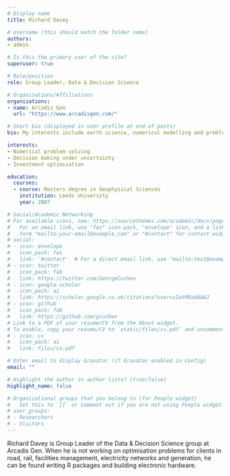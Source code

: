 ```yaml
---
# Display name
title: Richard Davey

# Username (this should match the folder name)
authors:
- admin

# Is this the primary user of the site?
superuser: true

# Role/position
role: Group Leader, Data & Decision Science

# Organizations/Affiliations
organizations:
- name: Arcadis Gen
  url: "https://www.arcadisgen.com/"

# Short bio (displayed in user profile at end of posts)
bio: My interests include earth science, numerical modelling and problem solving through optimisation.

interests:
- Numerical problem solving
- Decision making under uncertainty
- Investment optimisation

education:
  courses:
  - course: Masters degree in Geophysical Sciences
    institution: Leeds University
    year: 2007

# Social/Academic Networking
# For available icons, see: https://sourcethemes.com/academic/docs/page-builder/#icons
#   For an email link, use "fas" icon pack, "envelope" icon, and a link in the
#   form "mailto:your-email@example.com" or "#contact" for contact widget.
# social:
# - icon: envelope
#   icon_pack: fas
#   link: '#contact'  # For a direct email link, use "mailto:test@example.org".
# - icon: twitter
#   icon_pack: fab
#   link: https://twitter.com/GeorgeCushen
# - icon: google-scholar
#   icon_pack: ai
#   link: https://scholar.google.co.uk/citations?user=sIwtMXoAAAAJ
# - icon: github
#   icon_pack: fab
#   link: https://github.com/gcushen
# Link to a PDF of your resume/CV from the About widget.
# To enable, copy your resume/CV to `static/files/cv.pdf` and uncomment the lines below.
# - icon: cv
#   icon_pack: ai
#   link: files/cv.pdf

# Enter email to display Gravatar (if Gravatar enabled in Config)
email: ""

# Highlight the author in author lists? (true/false)
highlight_name: false

# Organizational groups that you belong to (for People widget)
#   Set this to `[]` or comment out if you are not using People widget.
# user_groups:
# - Researchers
# - Visitors
---
```


Richard Davey is Group Leader of the Data & Decision Science group at Arcadis Gen. When he is not working on optimisation problems for clients in road, rail, facilities management, electricity networks and generation, he can be found writing R packages and building electronic hardware.
